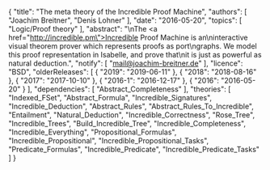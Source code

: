 {
    "title": "The meta theory of the Incredible Proof Machine",
    "authors": [
        "Joachim Breitner",
        "Denis Lohner"
    ],
    "date": "2016-05-20",
    "topics": [
        "Logic/Proof theory"
    ],
    "abstract": "\nThe <a href=\"http://incredible.pm\">Incredible Proof Machine</a> is an\ninteractive visual theorem prover which represents proofs as port\ngraphs. We model this proof representation in Isabelle, and prove that\nit is just as powerful as natural deduction.",
    "notify": [
        "mail@joachim-breitner.de"
    ],
    "licence": "BSD",
    "olderReleases": [
        {
            "2019": "2019-06-11"
        },
        {
            "2018": "2018-08-16"
        },
        {
            "2017": "2017-10-10"
        },
        {
            "2016-1": "2016-12-17"
        },
        {
            "2016": "2016-05-20"
        }
    ],
    "dependencies": [
        "Abstract_Completeness"
    ],
    "theories": [
        "Indexed_FSet",
        "Abstract_Formula",
        "Incredible_Signatures",
        "Incredible_Deduction",
        "Abstract_Rules",
        "Abstract_Rules_To_Incredible",
        "Entailment",
        "Natural_Deduction",
        "Incredible_Correctness",
        "Rose_Tree",
        "Incredible_Trees",
        "Build_Incredible_Tree",
        "Incredible_Completeness",
        "Incredible_Everything",
        "Propositional_Formulas",
        "Incredible_Propositional",
        "Incredible_Propositional_Tasks",
        "Predicate_Formulas",
        "Incredible_Predicate",
        "Incredible_Predicate_Tasks"
    ]
}